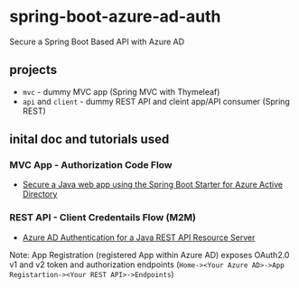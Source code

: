 # spring-boot-azure-ad-auth
Secure a Spring Boot Based API with Azure AD

## projects

- `mvc` - dummy MVC app (Spring MVC with Thymeleaf)
- `api` and `client` - dummy REST API and cleint app/API consumer (Spring REST)

## inital doc and tutorials used

### MVC App - Authorization Code Flow
- [Secure a Java web app using the Spring Boot Starter for Azure Active Directory](https://docs.microsoft.com/en-us/azure/java/spring-framework/configure-spring-boot-starter-java-app-with-azure-active-directory)


### REST API - Client Credentails Flow (M2M)
- [Azure AD Authentication for a Java REST API Resource Server](http://www.redbaronofazure.com/?p=7607)

Note: App Registration (registered App within Azure AD) exposes OAuth2.0 v1 and v2 token and authorization endpoints (`Home-><Your Azure AD>->App Registartion-><Your REST API>->Endpoints`)


